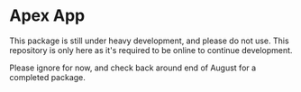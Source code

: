 
# Apex App

This package is still under heavy development, and please do not use.  This repository is only here as it's required to be online to continue development.  

Please ignore for now, and check back around end of August for a completed package.

